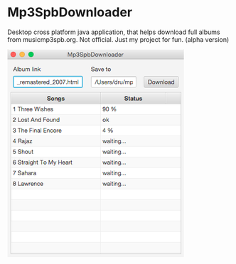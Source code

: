 # Mp3SpbDownloader
Desktop cross platform java application, that helps download full albums from musicmp3spb.org. Not official. Just my project for fun. (alpha version)

![Logo](screenshots/screen_osx.png)
